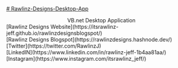[# Rawlinz-Designs-Desktop-App](https://itsrawlinz-jeff.github.io/rawlinzdesignsblogspot/)
<center>VB.net Desktop Application<br/></center>
[Rawlinz Designs Website](https://itsrawlinz-jeff.github.io/rawlinzdesignsblogspot/)<br/>
[Rawlinz Designs Blogspot](https://rawlinzdesigns.hashnode.dev/)<br/>
[Twitter](https://twitter.com/RawlinzJ)<br/>
[LinkedIN](https://www.linkedin.com/in/rawlinz-jeff-1b4aa81aa/)<br/>
[Instagram](https://www.instagram.com/itsrawlinz_jeff/)<br/>

